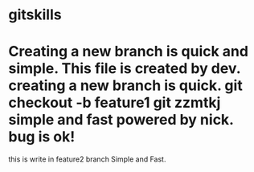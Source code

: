 # gitskills
Creating a new branch is quick and simple.
This file is created by dev.
creating a new branch is quick.
git checkout -b feature1
git zzmtkj simple and fast
powered by nick.
bug is ok!
======================
this is write in feature2 branch Simple and Fast.

